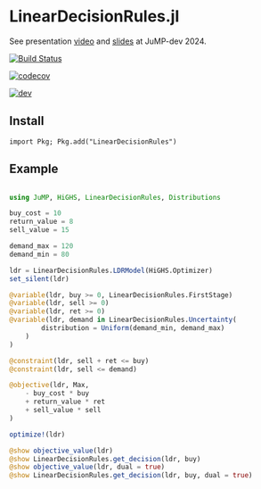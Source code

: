 # LinearDecisionRules.jl

See presentation [video](https://youtu.be/ERO6vyTOOoI) and [slides](https://jump.dev/assets/jump-dev-workshops/2024/bfpc_ldr.pdf) at JuMP-dev 2024.

[![Build Status](https://github.com/bfpc/LinearDecisionRules.jl/actions/workflows/ci.yml/badge.svg?branch=main)](https://github.com/bfpc/LinearDecisionRules.jl/actions?query=workflow%3ACI)

[![codecov](https://codecov.io/gh/bfpc/LinearDecisionRules.jl/branch/main/graph/badge.svg)](https://codecov.io/gh/bfpc/LinearDecisionRules.jl)
 
[![dev](https://img.shields.io/badge/docs-dev-blue.svg)](https://bfpc.github.io/LinearDecisionRules.jl/dev/)

## Install

`import Pkg; Pkg.add("LinearDecisionRules")`

## Example

```julia

using JuMP, HiGHS, LinearDecisionRules, Distributions

buy_cost = 10
return_value = 8
sell_value = 15

demand_max = 120
demand_min = 80

ldr = LinearDecisionRules.LDRModel(HiGHS.Optimizer)
set_silent(ldr)

@variable(ldr, buy >= 0, LinearDecisionRules.FirstStage)
@variable(ldr, sell >= 0)
@variable(ldr, ret >= 0)
@variable(ldr, demand in LinearDecisionRules.Uncertainty(
        distribution = Uniform(demand_min, demand_max)
    )
)

@constraint(ldr, sell + ret <= buy)
@constraint(ldr, sell <= demand)

@objective(ldr, Max,
    - buy_cost * buy
    + return_value * ret
    + sell_value * sell
)

optimize!(ldr)

@show objective_value(ldr)
@show LinearDecisionRules.get_decision(ldr, buy)
@show objective_value(ldr, dual = true)
@show LinearDecisionRules.get_decision(ldr, buy, dual = true)
```
